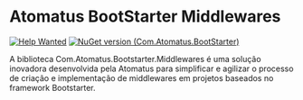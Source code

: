 # Atomatus BootStarter Middlewares

[![Help Wanted](https://img.shields.io/github/issues/atomatus/runtime/dot-net-boot-starter-middleware?style=flat-square&color=%232EA043&label=help%20wanted)](https://github.com/atomatus/dot-net-boot-starter-middleware/issues?q=is%3Aissue+is%3Aopen+label%3A%22up-for-grabs%22)
[![NuGet version (Com.Atomatus.BootStarter)](https://img.shields.io/nuget/v/Com.Atomatus.BootStarter.Middlewares.svg?style=flat-square)](https://www.nuget.org/packages/Com.Atomatus.BootStarter.Middlewares/)

A biblioteca Com.Atomatus.Bootstarter.Middlewares é uma solução inovadora desenvolvida pela Atomatus para simplificar e agilizar o processo de criação e implementação de middlewares em projetos baseados no framework Bootstarter. 
